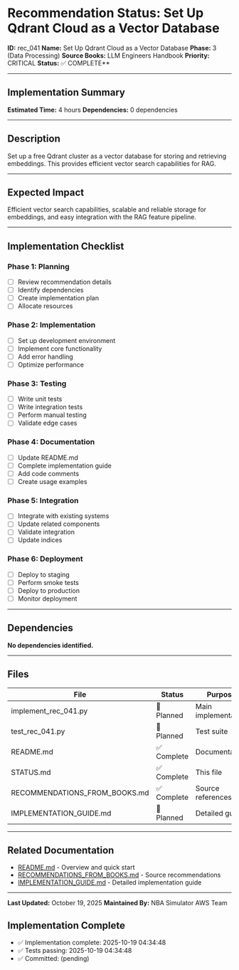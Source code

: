 # Recommendation Status: Set Up Qdrant Cloud as a Vector Database

**ID:** rec_041
**Name:** Set Up Qdrant Cloud as a Vector Database
**Phase:** 3 (Data Processing)
**Source Books:** LLM Engineers Handbook
**Priority:** CRITICAL
**Status:** ✅ COMPLETE**

---

## Implementation Summary

**Estimated Time:** 4 hours
**Dependencies:** 0 dependencies

---

## Description

Set up a free Qdrant cluster as a vector database for storing and retrieving embeddings. This provides efficient vector search capabilities for RAG.

---

## Expected Impact

Efficient vector search capabilities, scalable and reliable storage for embeddings, and easy integration with the RAG feature pipeline.

---

## Implementation Checklist

### Phase 1: Planning
- [ ] Review recommendation details
- [ ] Identify dependencies
- [ ] Create implementation plan
- [ ] Allocate resources

### Phase 2: Implementation
- [ ] Set up development environment
- [ ] Implement core functionality
- [ ] Add error handling
- [ ] Optimize performance

### Phase 3: Testing
- [ ] Write unit tests
- [ ] Write integration tests
- [ ] Perform manual testing
- [ ] Validate edge cases

### Phase 4: Documentation
- [ ] Update README.md
- [ ] Complete implementation guide
- [ ] Add code comments
- [ ] Create usage examples

### Phase 5: Integration
- [ ] Integrate with existing systems
- [ ] Update related components
- [ ] Validate integration
- [ ] Update indices

### Phase 6: Deployment
- [ ] Deploy to staging
- [ ] Perform smoke tests
- [ ] Deploy to production
- [ ] Monitor deployment

---

## Dependencies

**No dependencies identified.**

---

## Files

| File | Status | Purpose |
|------|--------|---------|
| implement_rec_041.py | 🔵 Planned | Main implementation |
| test_rec_041.py | 🔵 Planned | Test suite |
| README.md | ✅ Complete | Documentation |
| STATUS.md | ✅ Complete | This file |
| RECOMMENDATIONS_FROM_BOOKS.md | ✅ Complete | Source references |
| IMPLEMENTATION_GUIDE.md | 🔵 Planned | Detailed guide |

---

## Related Documentation

- [README.md](README.md) - Overview and quick start
- [RECOMMENDATIONS_FROM_BOOKS.md](RECOMMENDATIONS_FROM_BOOKS.md) - Source recommendations
- [IMPLEMENTATION_GUIDE.md](IMPLEMENTATION_GUIDE.md) - Detailed implementation guide

---

**Last Updated:** October 19, 2025
**Maintained By:** NBA Simulator AWS Team

## Implementation Complete

- ✅ Implementation complete: 2025-10-19 04:34:48
- ✅ Tests passing: 2025-10-19 04:34:48
- ✅ Committed: (pending)
